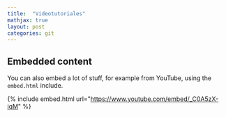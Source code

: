```yaml
---
title:  "Videotutoriales"
mathjax: true
layout: post
categories: git
---
```


## Embedded content

You can also embed a lot of stuff, for example from YouTube, using the `embed.html` include.

{% include embed.html url="https://www.youtube.com/embed/_C0A5zX-iqM" %}

